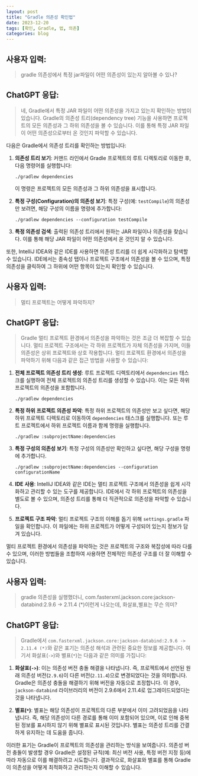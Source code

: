 ```yaml
---
layout: post
title: "Gradle 의존성 확인법"
date: 2023-12-20
tags: [확인, Gradle, 법, 의존]
categories: blog
---
```


## 사용자 입력:
> gradle 의존성에서 특정 jar파일이 어떤 의존성이 있는지 알아볼 수 있나?

## ChatGPT 응답:
> 네, Gradle에서 특정 JAR 파일이 어떤 의존성을 가지고 있는지 확인하는 방법이 있습니다. Gradle의 의존성 트리(dependency tree) 기능을 사용하면 프로젝트의 모든 의존성과 그 하위 의존성을 볼 수 있습니다. 이를 통해 특정 JAR 파일이 어떤 의존성으로부터 온 것인지 파악할 수 있습니다.

다음은 Gradle에서 의존성 트리를 확인하는 방법입니다:

1. **의존성 트리 보기**: 커맨드 라인에서 Gradle 프로젝트의 루트 디렉토리로 이동한 후, 다음 명령어를 실행합니다:
   ```
   ./gradlew dependencies
   ```
   이 명령은 프로젝트의 모든 의존성과 그 하위 의존성을 표시합니다.

2. **특정 구성(Configuration)의 의존성 보기**: 특정 구성(예: `testCompile`)의 의존성만 보려면, 해당 구성의 이름을 명령에 추가합니다:
   ```
   ./gradlew dependencies --configuration testCompile
   ```

3. **특정 의존성 검색**: 출력된 의존성 트리에서 원하는 JAR 파일이나 의존성을 찾습니다. 이를 통해 해당 JAR 파일이 어떤 의존성에서 온 것인지 알 수 있습니다.

또한, IntelliJ IDEA와 같은 IDE를 사용하면 의존성 트리를 더 쉽게 시각화하고 탐색할 수 있습니다. IDE에서는 종속성 탭이나 프로젝트 구조에서 의존성을 볼 수 있으며, 특정 의존성을 클릭하여 그 하위에 어떤 항목이 있는지 확인할 수 있습니다.

## 사용자 입력:
> 멀티 프로젝트는 어떻게 파악하지?

## ChatGPT 응답:
> Gradle 멀티 프로젝트 환경에서 의존성을 파악하는 것은 조금 더 복잡할 수 있습니다. 멀티 프로젝트 구조에서는 각 하위 프로젝트가 자체 의존성을 가지며, 이들 의존성은 상위 프로젝트와 상호 작용합니다. 멀티 프로젝트 환경에서 의존성을 파악하기 위해 다음과 같은 접근 방법을 사용할 수 있습니다:

1. **전체 프로젝트 의존성 트리 생성**: 루트 프로젝트 디렉토리에서 `dependencies` 태스크를 실행하여 전체 프로젝트의 의존성 트리를 생성할 수 있습니다. 이는 모든 하위 프로젝트의 의존성을 포함합니다.
   ```
   ./gradlew dependencies
   ```

2. **특정 하위 프로젝트 의존성 파악**: 특정 하위 프로젝트의 의존성만 보고 싶다면, 해당 하위 프로젝트 디렉토리로 이동하여 `dependencies` 태스크를 실행합니다. 또는 루트 프로젝트에서 하위 프로젝트 이름과 함께 명령을 실행합니다.
   ```
   ./gradlew :subprojectName:dependencies
   ```

3. **특정 구성의 의존성 보기**: 특정 구성의 의존성만 확인하고 싶다면, 해당 구성을 명령에 추가합니다.
   ```
   ./gradlew :subprojectName:dependencies --configuration configurationName
   ```

4. **IDE 사용**: IntelliJ IDEA와 같은 IDE는 멀티 프로젝트 구조에서 의존성을 쉽게 시각화하고 관리할 수 있는 도구를 제공합니다. IDE에서 각 하위 프로젝트의 의존성을 별도로 볼 수 있으며, 의존성 트리를 통해 더 직관적으로 의존성을 파악할 수 있습니다.

5. **프로젝트 구조 파악**: 멀티 프로젝트 구조의 이해를 돕기 위해 `settings.gradle` 파일을 확인합니다. 이 파일에는 하위 프로젝트가 어떻게 구성되어 있는지 정보가 담겨 있습니다.

멀티 프로젝트 환경에서 의존성을 파악하는 것은 프로젝트의 구조와 복잡성에 따라 다를 수 있으며, 이러한 방법들을 조합하여 사용하면 전체적인 의존성 구조를 더 잘 이해할 수 있습니다.

## 사용자 입력:
> gradle 의존성을 실행했더니, com.fasterxml.jackson.core:jackson-databind:2.9.6 -> 2.11.4 (*)이런게 나오는데, 화살표,별표는 무슨 의미?

## ChatGPT 응답:
> Gradle에서 `com.fasterxml.jackson.core:jackson-databind:2.9.6 -> 2.11.4 (*)`와 같은 표기는 의존성 해석과 관련된 중요한 정보를 제공합니다. 여기서 화살표(`->`)와 별표(`*`)는 다음과 같은 의미를 가집니다:

1. **화살표(`->`)**: 이는 의존성 버전 충돌 해결을 나타냅니다. 즉, 프로젝트에서 선언된 원래 의존성 버전(`2.9.6`)이 다른 버전(`2.11.4`)으로 변경되었다는 것을 의미합니다. Gradle은 의존성 충돌을 해결하기 위해 버전을 자동으로 조정합니다. 이 경우, `jackson-databind` 라이브러리의 버전이 2.9.6에서 2.11.4로 업그레이드되었다는 것을 나타냅니다.

2. **별표(`*`)**: 별표는 해당 의존성이 프로젝트의 다른 부분에서 이미 고려되었음을 나타냅니다. 즉, 해당 의존성이 다른 경로를 통해 이미 포함되어 있으며, 이로 인해 중복된 정보를 표시하지 않기 위해 별표로 표시된 것입니다. 별표는 의존성 트리를 간결하게 유지하는 데 도움을 줍니다.

이러한 표기는 Gradle이 프로젝트의 의존성을 관리하는 방식을 보여줍니다. 의존성 버전 충돌이 발생할 경우 Gradle은 설정된 규칙(예: 최신 버전 사용, 특정 버전 지정 등)에 따라 자동으로 이를 해결하려고 시도합니다. 결과적으로, 화살표와 별표를 통해 Gradle이 의존성을 어떻게 최적화하고 관리하는지 이해할 수 있습니다.

